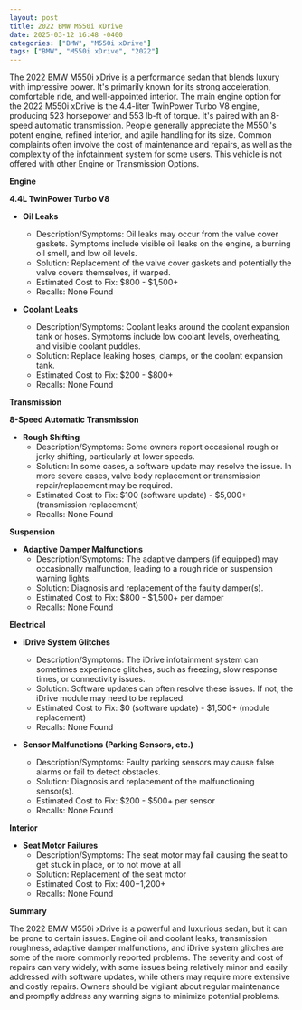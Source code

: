 ```yaml
---
layout: post
title: 2022 BMW M550i xDrive
date: 2025-03-12 16:48 -0400
categories: ["BMW", "M550i xDrive"]
tags: ["BMW", "M550i xDrive", "2022"]
---
```

The 2022 BMW M550i xDrive is a performance sedan that blends luxury with impressive power. It's primarily known for its strong acceleration, comfortable ride, and well-appointed interior. The main engine option for the 2022 M550i xDrive is the 4.4-liter TwinPower Turbo V8 engine, producing 523 horsepower and 553 lb-ft of torque. It's paired with an 8-speed automatic transmission. People generally appreciate the M550i's potent engine, refined interior, and agile handling for its size. Common complaints often involve the cost of maintenance and repairs, as well as the complexity of the infotainment system for some users. This vehicle is not offered with other Engine or Transmission Options.

**Engine**

**4.4L TwinPower Turbo V8**

*   **Oil Leaks**
    *   Description/Symptoms: Oil leaks may occur from the valve cover gaskets. Symptoms include visible oil leaks on the engine, a burning oil smell, and low oil levels.
    *   Solution: Replacement of the valve cover gaskets and potentially the valve covers themselves, if warped.
    *   Estimated Cost to Fix: $800 - $1,500+
    *   Recalls: None Found

*   **Coolant Leaks**
    *   Description/Symptoms: Coolant leaks around the coolant expansion tank or hoses. Symptoms include low coolant levels, overheating, and visible coolant puddles.
    *   Solution: Replace leaking hoses, clamps, or the coolant expansion tank.
    *   Estimated Cost to Fix: $200 - $800+
    *   Recalls: None Found

**Transmission**

**8-Speed Automatic Transmission**

*   **Rough Shifting**
    *   Description/Symptoms: Some owners report occasional rough or jerky shifting, particularly at lower speeds.
    *   Solution: In some cases, a software update may resolve the issue. In more severe cases, valve body replacement or transmission repair/replacement may be required.
    *   Estimated Cost to Fix: $100 (software update) - $5,000+ (transmission replacement)
    *   Recalls: None Found

**Suspension**

*   **Adaptive Damper Malfunctions**
    *   Description/Symptoms: The adaptive dampers (if equipped) may occasionally malfunction, leading to a rough ride or suspension warning lights.
    *   Solution: Diagnosis and replacement of the faulty damper(s).
    *   Estimated Cost to Fix: $800 - $1,500+ per damper
    *   Recalls: None Found

**Electrical**

*   **iDrive System Glitches**
    *   Description/Symptoms: The iDrive infotainment system can sometimes experience glitches, such as freezing, slow response times, or connectivity issues.
    *   Solution: Software updates can often resolve these issues. If not, the iDrive module may need to be replaced.
    *   Estimated Cost to Fix: $0 (software update) - $1,500+ (module replacement)
    *   Recalls: None Found

*   **Sensor Malfunctions (Parking Sensors, etc.)**
    *   Description/Symptoms: Faulty parking sensors may cause false alarms or fail to detect obstacles.
    *   Solution: Diagnosis and replacement of the malfunctioning sensor(s).
    *   Estimated Cost to Fix: $200 - $500+ per sensor
    *   Recalls: None Found

**Interior**

*   **Seat Motor Failures**
    * Description/Symptoms: The seat motor may fail causing the seat to get stuck in place, or to not move at all
    * Solution: Replacement of the seat motor
    * Estimated Cost to Fix: $400-$1,200+
    * Recalls: None Found

**Summary**

The 2022 BMW M550i xDrive is a powerful and luxurious sedan, but it can be prone to certain issues. Engine oil and coolant leaks, transmission roughness, adaptive damper malfunctions, and iDrive system glitches are some of the more commonly reported problems. The severity and cost of repairs can vary widely, with some issues being relatively minor and easily addressed with software updates, while others may require more extensive and costly repairs. Owners should be vigilant about regular maintenance and promptly address any warning signs to minimize potential problems.

